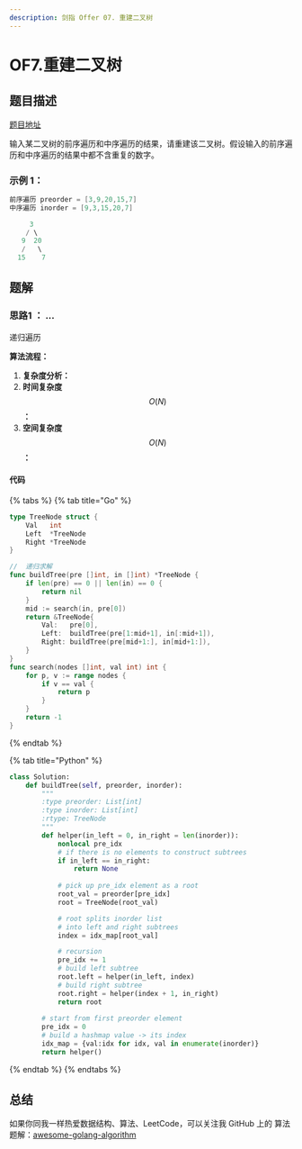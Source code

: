 ```yaml
---
description: 剑指 Offer 07. 重建二叉树
---
```


# OF7.重建二叉树

## 题目描述

[题目地址](https://leetcode-cn.com/problems/zhong-jian-er-cha-shu-lcof/)

输入某二叉树的前序遍历和中序遍历的结果，请重建该二叉树。假设输入的前序遍历和中序遍历的结果中都不含重复的数字。

### **示例 1：**

```go
前序遍历 preorder = [3,9,20,15,7]
中序遍历 inorder = [9,3,15,20,7]

     3
    / \
   9  20
   /   \
  15    7
```

## 题解

### 思路1 ： ...

递归遍历

**算法流程：**

1. **复杂度分析：**
2. **时间复杂度**$$O(N)$$**：**
3. **空间复杂度**$$O(N)$$**：**

#### 代码

{% tabs %}
{% tab title="Go" %}
```go
type TreeNode struct {
	Val   int
	Left  *TreeNode
	Right *TreeNode
}

//	递归求解
func buildTree(pre []int, in []int) *TreeNode {
	if len(pre) == 0 || len(in) == 0 {
		return nil
	}
	mid := search(in, pre[0])
	return &TreeNode{
		Val:   pre[0],
		Left:  buildTree(pre[1:mid+1], in[:mid+1]),
		Right: buildTree(pre[mid+1:], in[mid+1:]),
	}
}
func search(nodes []int, val int) int {
	for p, v := range nodes {
		if v == val {
			return p
		}
	}
	return -1
}
```
{% endtab %}

{% tab title="Python" %}
```python
class Solution:
    def buildTree(self, preorder, inorder):
        """
        :type preorder: List[int]
        :type inorder: List[int]
        :rtype: TreeNode
        """
        def helper(in_left = 0, in_right = len(inorder)):
            nonlocal pre_idx
            # if there is no elements to construct subtrees
            if in_left == in_right:
                return None
            
            # pick up pre_idx element as a root
            root_val = preorder[pre_idx]
            root = TreeNode(root_val)

            # root splits inorder list
            # into left and right subtrees
            index = idx_map[root_val]

            # recursion 
            pre_idx += 1
            # build left subtree
            root.left = helper(in_left, index)
            # build right subtree
            root.right = helper(index + 1, in_right)
            return root
        
        # start from first preorder element
        pre_idx = 0
        # build a hashmap value -> its index
        idx_map = {val:idx for idx, val in enumerate(inorder)} 
        return helper()
```
{% endtab %}
{% endtabs %}

## 总结

如果你同我一样热爱数据结构、算法、LeetCode，可以关注我 GitHub 上的 算法 题解：[awesome-golang-algorithm](https://github.com/kylesliu/awesome-golang-algorithm)

